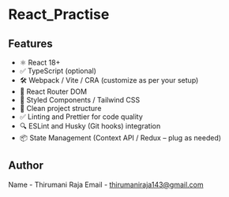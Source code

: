 # React_Practise


## Features

- ⚛️ React 18+
- ✅ TypeScript (optional)
- 🛠️ Webpack / Vite / CRA (customize as per your setup)
- 🔄 React Router DOM
- 💅 Styled Components / Tailwind CSS
- 📁 Clean project structure
- ✅ Linting and Prettier for code quality
- 🔍 ESLint and Husky (Git hooks) integration
- 📦 State Management (Context API / Redux – plug as needed)

## Author
Name - Thirumani Raja
Email - thirumaniraja143@gmail.com

